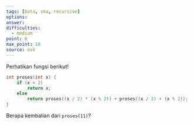 ```yaml
---
tags: [kota, sma, recursive]
options: 
answer: 
difficulties:
  - medium
point: 6
max_point: 10
source: osk
---
```


Perhatikan fungsi berikut!

```cpp
int proses(int x) {
    if (x < 2)
        return x;
    else
        return proses((x / 2) * (x % 2)) + proses((x / 2) + (x % 2));
}
```

Berapa kembalian dari `proses(11)`?
